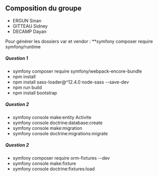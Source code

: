 ## Composition du groupe

- ERGUN Sinan
- GITTEAU Sidney
- DECAMP Dayan 

<p>Pour générer les dossiers var et vendor : **symfony composer require symfony/runtime</p>

##### Question 1

- symfony composer require symfony/webpack-encore-bundle
- npm install
- npm install sass-loader@^12.4.0 node-sass --save-dev
- npm run build
- npm install bootstrap

##### Question 2

- symfony console make:entity Activite
- symfony console doctrine:database:create
- symfony console make:migration
- symfony console doctrine:migrations:migrate

##### Question 2

- symfony composer require orm-fixtures --dev
- symfony console make:fixture
- symfony console doctrine:fixtures:load